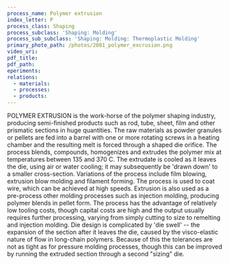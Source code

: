 ```yaml
---
process_name: Polymer extrusion
index_letter: P
process_class: Shaping
process_subclass: 'Shaping: Molding'
process_sub_subclass: 'Shaping: Molding: Thermoplastic Molding'
primary_photo_path: /photos/2081_polymer_excrusion.png
video_uri:
pdf_title:
pdf_path:
eperiments:
relations:
  - materials:
  - processes:
  - products:
---
```


POLYMER EXTRUSION is the work-horse of the polymer shaping industry, producing semi-finished products such as rod, tube, sheet, film and other prismatic sections in huge quantities. The raw materials as powder granules or pellets are fed into a barrel with one or more rotating screws in a heating chamber and the resulting melt is forced through a shaped die orifice. The process blends, compounds, homogenizes and extrudes the polymer mix at temperatures between 135 and 370 C. The extrudate is cooled as it leaves the die, using air or water cooling; it may subsequently be 'drawn down' to a smaller cross-section. Variations of the process include film blowing, extrusion blow molding and filament forming. The process is used to coat wire, which can be achieved at high speeds. Extrusion is also used as a pre-process other molding processes such as injection molding, producing polymer blends in pellet form.
The process has the advantage of relatively low tooling costs, though capital costs are high and the output usually requires further processing, varying from simply cutting to size to remelting and injection molding.
Die design is complicated by 'die swell' -- the expansion of the section after it leaves the die, caused by the visco-elastic nature of flow in long-chain polymers. Because of this the tolerances are not as tight as for pressure molding processes, though this can be improved by running the extruded section through a second "sizing" die.